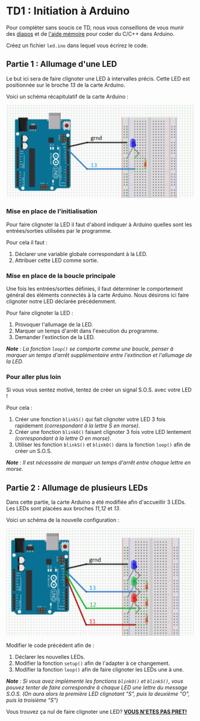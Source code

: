 # TD1 : Initiation à Arduino
Pour compléter sans soucis ce TD, nous vous conseillons de vous munir des [diapos](https://rawgit.com/Anthagonas/arduino/master/docs/diapos.pdf) et de [l'aide mémoire](https://rawgit.com/Anthagonas/arduino/master/docs/aideMem.pdf) pour coder du C/C++ dans Arduino.

Créez un fichier `led.ino` dans lequel vous écrirez le code.
## **Partie 1 : Allumage d'une LED**
Le but ici sera de faire clignoter une LED à intervalles précis. Cette LED est positionnée sur le broche _13_ de la carte Arduino.

Voici un schéma récapitulatif de la carte Arduino :

![LED on pin 13](../images/arduino_1LED_crop.png)

### **Mise en place de l'initialisation**
Pour faire clignoter la LED il faut d'abord indiquer à Arduino quelles sont les entrées/sorties utilisées par le programme.

Pour cela il faut :
1. Déclarer une variable globale correspondant à la LED.
1. Attribuer cette LED comme sortie.
### **Mise en place de la boucle principale**
Une fois les entrées/sorties définies, il faut déterminer le comportement général des éléments connectés à la carte Arduino. Nous désirons ici faire clignoter notre LED déclarée précédemment.

Pour faire clignoter la LED :
1. Provoquer l'allumage de la LED.
1. Marquer un temps d'arrêt dans l'execution du programme.
1. Demander l'extinction de la LED.

_**Note** : La fonction `loop()` se comporte comme une boucle, penser à marquer un temps d'arrêt supplémentaire entre l'extinction et l'allumage de la LED._

### **Pour aller plus loin**
Si vous vous sentez motivé, tentez de créer un signal S.O.S. avec votre LED !

Pour cela :
1. Créer une fonction `blinkS()` qui fait clignoter votre LED 3 fois rapidement _(correspondant à la lettre S en morse)_.
1. Créer une fonction `blinkO()` faisant clignoter 3 fois votre LED lentement _(correspondant à la lettre O en morse)_.
1. Utiliser les fonction `blinkS()` et `blinkO()` dans la fonction `loop()` afin de créer un S.O.S.

_**Note** : Il est nécessaire de marquer un temps d'arrêt entre chaque lettre en morse._

## **Partie 2 : Allumage de plusieurs LEDs**
Dans cette partie, la carte Arduino a été modifiée afin d'accueillir 3 LEDs. Les LEDs sont placées aux broches _11_,_12_ et _13_.

Voici un schéma de la nouvelle configuration :

![LEDs on pin 11,12 and 13](../images/arduino_3LED_crop.png)

Modifier le code précédent afin de :
1. Déclarer les nouvelles LEDs.
1. Modifier la fonction `setup()` afin de l'adapter à ce changement.
1. Modifier la fonction `loop()` afin de faire clignoter les LEDs une à une.

_**Note** : Si vous avez implémenté les fonctions `blinkO()` et `blinkS()`, vous pouvez tenter de faire correspondre à chaque LED une lettre du message S.O.S.
(On aura alors la première LED clignotant "S", puis la deuxième "O", puis la troisième "S")_

Vous trouvez ça nul de faire clignoter une LED? [**VOUS N'ETES PAS PRET!**](https://www.youtube.com/watch?v=6mXM-oGggrM)